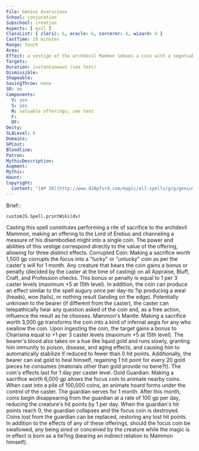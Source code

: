 ```yaml
---
File: Genius Avaricious
School: conjuration
Subschool: creation
Aspects: [ evil ]
ClassList: { cleric: 6, oracle: 6, sorcerer: 6, wizard: 6 }
CastTime: 10 minutes
Range: touch
Area: 
Effect: a vestige of the archdevil Mammon imbues a coin with a negotiable degree of power
Targets: 
Duration: instantaneous (see text)
Dismissible: 
Shapeable: 
SavingThrow: none
SR: no
Components:
  V: yes
  S: yes
  M: valuable offerings; see text
  F: 
  DF: 
Deity: 
SLALevel: 6
Domains: 
GPCost: 
Bloodline: 
Patron: 
MythicDescription: 
Augment: 
Mythic: 
Haunt: 
Copyright:
  Content: "[AP 30](http://www.d20pfsrd.com/magic/all-spells/g/g/genius-avaricious)"
---
```

Brief:: 

```dataviewjs
customJS.Spell.printWiki(dv)
```

Casting this spell constitutes performing a rite of sacrifice to the archdevil Mammon, making an offering to the Lord of Erebus and channeling a measure of his disembodied might into a single coin. The power and abilities of this vestige correspond directly to the value of the offering, allowing for three distinct effects.   Corrupted Coin: Making a sacrifice worth 1,500 gp corrupts the focus into a "lucky" or "unlucky" coin as per the caster's will for 1 month. Any creature that bears the coin gains a bonus or penalty (decided by the caster at the time of casting) on all Appraise, Bluff, Craft, and Profession checks. This bonus or penalty is equal to 1 per 3 caster levels (maximum +5 at 15th level). In addition, the coin can produce an effect similar to the spell augury once per day-its ?ip producing a weal (heads), woe (tails), or nothing result (landing on the edge). Potentially unknown to the bearer (if different from the caster), the caster can telepathically hear any question asked of the coin and, as a free action, influence the result as he chooses.   Mammon's Mantle: Making a sacrifice worth 3,000 gp transforms the coin into a kind of infernal aegis for any who swallow the coin. Upon ingesting the coin, the target gains a bonus to Charisma equal to +1 per 3 caster levels (maximum +5 at 15th level). The bearer's blood also takes on a hue like liquid gold and runs slowly, granting him immunity to poison, disease, and aging effects, and causing him to automatically stabilize if reduced to fewer than 0 hit points. Additionally, the bearer can eat gold to heal himself, regaining 1 hit point for every 20 gold pieces he consumes (materials other than gold provide no bene?t). The coin's effects last for 1 day per caster level.   Gold Guardian: Making a sacrifice worth 6,000 gp allows the focus coin to animate nearby coins. When cast into a pile of 100,000 coins, an animate hoard forms under the control of the caster. The guardian serves for 1 month. After this month, coins begin disappearing from the guardian at a rate of 100 gp per day, reducing the creature's hit points by 1 per day. When the guardian's hit points reach 0, the guardian collapses and the focus coin is destroyed. Coins lost from the guardian can be replaced, restoring any lost hit points.   In addition to the effects of any of these offerings, should the focus coin be swallowed, any being sired or conceived by the creature while the magic is in effect is born as a tie?ing (bearing an indirect relation to Mammon himself).
